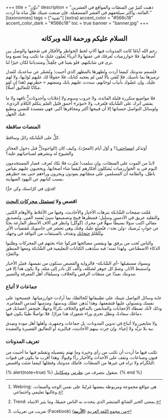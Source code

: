 +++
title = "دوِّن"
description = "ذهبت كثيرٌ من المنصّات والمواقع في العشرين الفائتة، وأكثر سيلحقهم في العشر المستقبلة. فإن صنعت شيئك ظلّ مدّة ما أردت."
[taxonomies]
tags = ["تقنية"]
[extra]
accent_color = "#566c18"
accent_color_dark = "#566c18"
toc = true
banner = "banner.jpg"
+++

<h2 style="text-align:center">السلام عليكم ورحمة الله وبركاته</h2>

رحم الله أيامًا كانت المدونات فيها آلاتٍ لخط الخواطر والأفكار في صُحفها والوصل بين أصحابها. فلا خوارزميات تُغرقك في عفنها ولا أثرياءً يُملون عليك ما تكتب وما تصنع وما ترى في شابكتهم. فلو بقينا في حِلَقِنا[^1] ومتندياتنا لكان خيرًا لنا.

فتُصمم مدونتك كيفما أردت وتُظهرها بالمظهر الذي أحببت؛ وتُشمّر عن ساعديك لتُعدل ترميزها بما ناسبك. فلا تُلقي بالًا لمن لم يعجبه كتابك، فلا حقوقًا لك عليهم تُؤدّيها، ولا لهم عليك. وإن عَضّوك بأنياب لوحاتهم، سددت عليهم بابك ومنعتهم = حظرتهم (هذا إن لقو مكانًا للتعاليق أصلًا).

فلا مواضيع متكررة قليلة الفائدة، ولا حروب وسوم ولا إعلانات وأحدوثات[^2] تافهة
ولا ما يقتفي أثرك على الشّابكة فتُعرف، ولا «مؤثر» أحمق قليل العلم يتكلم الكلام الرديء. ولوسائل التواصل حسناتها إلا أن قبيحها أكثر ومحاقرها أكبر، فهي مفسدة للنفس وتطبع فيك الجهل.

### المنصات ساقطة
كلٌّ على الشّابكة زائل وساقط.

أوَتذكر ([مساحتي](https://ar.wikipedia.org/wiki/%D9%85%D8%A7%D9%8A_%D8%B3%D8%A8%D9%8A%D8%B3))؟ و أوّل أيام (المغرّد)، وكيف كان (الواجوه)[^3] قبل دخول العجائز والشيوخ له ونشرهم لصباحياتهم عليه؟

لابدّ من الموت على المنصّات، وإن سلمت! تغيّرت فلا تكاد تُعرف. فصار المستخدمون اليوم في يد الخوارزميات يُشكلون أفكارهم كيفما شاء أصحابها، ويحجبون عليهم بقياس باطل، والطامة أن المسلمين على منصّاتهم يعودون ويجرون وراءهم حتى بعد حظرهم بسبب كتابهم عن اليهود الصهاينة.

فدوّن في كرّاستك وكن حرًّا!

### اقصص ولا [تستمثل محركات البحث](https://ar.wikipedia.org/wiki/%D8%AA%D8%AD%D8%B3%D9%8A%D9%86_%D9%85%D8%AD%D8%B1%D9%83%D8%A7%D8%AA_%D8%A7%D9%84%D8%A8%D8%AD%D8%AB)
مُلئت صفحات الشّابكة بترهات الأخبار والأحاديث، وفيها من الأغلاط والأوهام الكثير، والتقليد عريق في الآدميين وسليل؛ فمنظرها قبيح وتصميمها سيئ يُفسد العين. ولتصديق مقالي اكتب سؤلا بسيطًا سهلًا في محرك (گوگل) وانظر في آلاف الأسطر الفارغة بحثًا عن جوابٍ يُرضيك -ولن تجد-، فتُضيّع عليك وقتك وهي تحشر في حاسوبك مُقتفيات الأثر وتُلَمْلمُ [حتحاتك](https://ar.wikipedia.org/wiki/%D9%85%D9%84%D9%81_%D8%AA%D8%B9%D8%B1%D9%8A%D9%81_%D8%A7%D8%B1%D8%AA%D8%A8%D8%A7%D8%B7) وتقذف بالمنبثقات من النوافذ في وجهك.

والناس تُحب من يرفق بها ويقضي مصالحها فتركوا عناء بحثهم في المحركات وطلبوا الذكاء الاصطناعي. ولهذا ثمنه؛ فبه ستُذهب الكتابات التعليمية في الشّابكة ومعها المنطق والتفرّد.

وبسواد مستقبلها -أي الشّابكة- فالرواية والقصص ستكون من نفيسها، فميّز الأخبار واستنبط الآثار، وضمّ كل جوهر لشكله، وألّف كل نادر إلى مثله. ولا يكون هذا إلا في مدونتك بعيدًا عن منصّات الرقص والخلاف، وسيلقاك أهل المعرفة والتمييز.

### جماعات لا أتباع
غاية وسائل التواصل تثبيتك على تطبيقاتها لتُخالطك بما أرادت خوارزمياتها، فتستحوذ على نفسك وتستولي عليها فتشغفها، وهذا يُذهن عقلك ويدمنها، ومدمنها كمدمن المقامرة. وذلك لأنك تصطاد الإعجابات والمتابعين بالتدافع والخلاف نكراءً وجهلًا، فتتحفز أعصابك في دماغك سعادةً، وتظل تجري وراء شعورك هذا مرارًا. فلا تواصلًا طيبًا يكون فيها.

ولا متابعين ولا أتباع في تدوين المدونات، بل جماعات وجمهرة، وأهلها أهل مودة وصِدق نية بلا تزيُّد ولا إعياء. وإن جرت بينهم الأحاديث، فبالبريد أو التعاليق القصيرة والمفيدة.

### تعريف المدونات
تكتب فيها ما أردت أن تكتب من رأي وخبرة وما تهتم بتفصيله وتقسّم فيها ما أحببت من فنون وصناعات، وتقف على الأحداث والأخبار ردًّا وقبولًا. وهذا أقرب ما يكون في قنوات التلگرام ولا تراه في غيرها من المنصّات. فاملك مدونتك وفصّلها كيفما شئت واقصص.


{% alert(note=true) %}
منقول بتصرف من [بطرس](https://petercammeraat.net/) و[ميكائيل](https://mikegrindle.com/).
{% end %}

[^1]: Webring: هي مواقع مجموعة ومربوطة ببعضها مُرتّبةٌ على نفس الوجه والصفات، وغالبها تعليمي واجتماعي.
[^2]: Trend: بمعنى الخبر الشائع المنتشر الذي يتحدث به الناس جميعًا، وما يثير الانتباه.
[^3]: تعريب من تعريبات (Facebook) [من مجمع اللغة العربية](https://www.m-a-arabia.com/vb/showthread.php?t=4170) ([**الأربيد**](https://web.archive.org/web/20140301165803/https://www.m-a-arabia.com/vb/showthread.php?t=4170))

